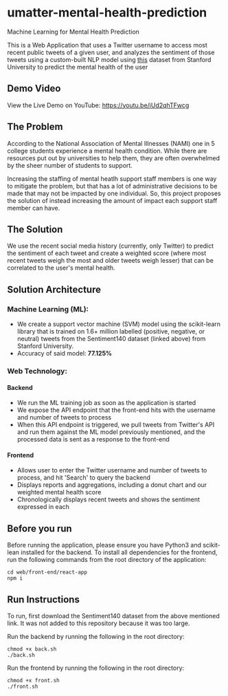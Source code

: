 # umatter-mental-health-prediction
Machine Learning for Mental Health Prediction

This is a Web Application that uses a Twitter username to access most recent public tweets of a given user, and analyzes the sentiment of those tweets using a custom-built NLP model using [this](http://help.sentiment140.com/for-students) dataset from Stanford University
to predict the mental health of the user

## Demo Video
View the Live Demo on YouTube: https://youtu.be/iUd2qhTFwcg

## The Problem

According to the National Association of Mental Illnesses (NAMI) one in 5 college students experience a mental health condition. While there are resources put out by universities to help them, they are often overwhelmed by the sheer number of students to support.

Increasing the staffing of mental heatlh support staff members is one way to mitigate the problem, but that has a lot of administrative decisions to be made that may not be impacted by one individual. So, this project proposes the solution of instead increasing the amount of impact each support staff member can have.

## The Solution

We use the recent social media history (currently, only Twitter) to predict the sentiment of each tweet and create a weighted score (where most recent tweets weigh the most and older tweets weigh lesser) that can be correlated to the user's mental health.

## Solution Architecture

### Machine Learning (ML):
- We create a support vector machine (SVM) model using the scikit-learn library that is trained on 1.6+ million labelled (positive, negative, or neutral) tweets from the Sentiment140 dataset (linked above) from Stanford University.
- Accuracy of said model: **77.125%**

### Web Technology:
#### Backend
- We run the ML training job as soon as the application is started
- We expose the API endpoint that the front-end hits with the username and number of tweets to process
- When this API endpoint is triggered, we pull tweets from Twitter's API and run them against the ML model previously mentioned, and the processed data is sent as a response to the front-end

#### Frontend
- Allows user to enter the Twitter username and number of tweets to process, and hit 'Search' to query the backend
- Displays reports and aggregations, including a donut chart and our weighted mental health score
- Chronologically displays recent tweets and shows the sentiment expressed in each


## Before you run

Before running the application, please ensure you have Python3 and scikit-lean installed for the backend.
To install all dependencies for the frontend, run the following commands from the root directory of the application:
```
cd web/front-end/react-app
npm i
```

## Run Instructions

To run, first download the Sentiment140 dataset from the above mentioned link. It was not added to this repository because it was too large.

Run the backend by running the following in the root directory:
```
chmod +x back.sh
./back.sh
```

Run the frontend by running the following in the root directory:
```
chmod +x front.sh
./front.sh
```




